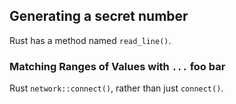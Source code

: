 ## Generating a secret number

Rust has a method named `read_line()`.

### Matching Ranges of Values with `...` foo bar

Rust `network::connect()`, rather than just `connect()`.
